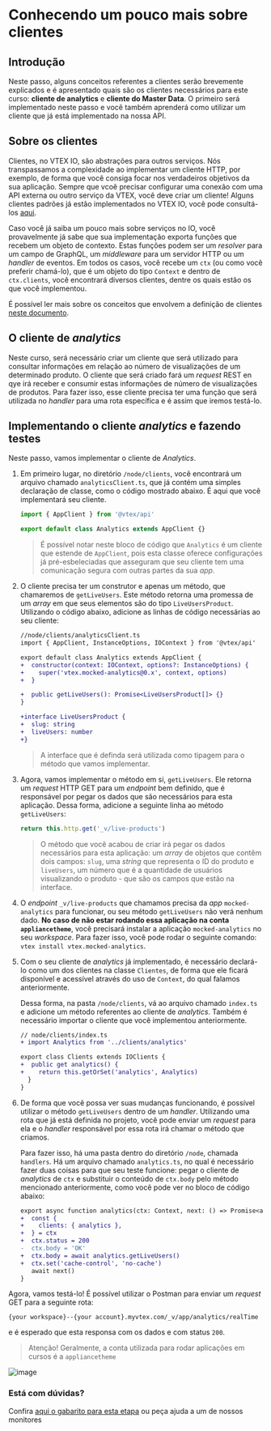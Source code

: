 
  # Conhecendo um pouco mais sobre clientes

## Introdução

Neste passo, alguns conceitos referentes a clientes serão brevemente explicados e é apresentado quais são os clientes necessários para este curso: **cliente de analytics** e **cliente do Master Data**. O primeiro será implementado neste passo e você também aprenderá como utilizar um cliente que já está implementado na nossa API.

## Sobre os clientes

Clientes, no VTEX IO, são abstrações para outros serviços. Nós transpassamos a complexidade ao implementar um cliente HTTP, por exemplo, de forma que você consiga focar nos verdadeiros objetivos da sua aplicação. Sempre que vcoê precisar configurar uma conexão com uma API externa ou outro serviço da VTEX, você deve criar um cliente! Alguns clientes padrões já estão implementados no VTEX IO, você pode consultá-los [aqui](https://github.com/vtex/node-vtex-api/blob/ccf4d8f8d3208007c4bfd558baf979df8d825af8/src/clients/IOClients.ts).

Caso você já saiba um pouco mais sobre serviços no IO, você provavelmente já sabe que sua implementação exporta funções que recebem um objeto de contexto. Estas funções podem ser um _resolver_ para um campo de GraphQL, um _middleware_ para um servidor HTTP ou um _handler_ de eventos. Em todos os casos, você recebe um `ctx` (ou como você preferir chamá-lo), que é um objeto do tipo `Context` e dentro de `ctx.clients`, você encontrará diversos clientes, dentre os quais estão os que você implementou.

É possível ler mais sobre os conceitos que envolvem a definição de clientes [neste documento](https://www.notion.so/How-to-use-and-create-Clients-on-VTEX-IO-3598e97a761645e0befdac84a32f339d).

## O cliente de _analytics_

Neste curso, será necessário criar um cliente que será utilizado para consultar informações em relação ao número de visualizações de um determinado produto. O cliente que será criado fará um _request_ REST en qye irá receber e consumir estas informações de número de visualizações de produtos. Para fazer isso, esse cliente precisa ter uma função que será utilizada no _handler_ para uma rota específica e é assim que iremos testá-lo.

## Implementando o cliente _analytics_ e fazendo testes

Neste passo, vamos implementar o cliente de _Analytics_. 

1. Em primeiro lugar, no diretório `/node/clients`, você encontrará um arquivo chamado `analyticsClient.ts`, que já contém uma simples declaração de classe, como o código mostrado abaixo. É aqui que você implementará seu cliente.

   ```ts
   import { AppClient } from '@vtex/api'

   export default class Analytics extends AppClient {}
   ```

   > É possível notar neste bloco de código que `Analytics` é um cliente que estende de `AppClient`, pois esta classe oferece configurações já pré-esbeleciadas que asseguram que seu cliente tem uma comunicação segura com outras partes da sua _app_.

2. O cliente precisa ter um construtor e apenas um método, que chamaremos de `getLiveUsers`. Este método retorna uma promessa de um _array_ em que seus elementos são do tipo `LiveUsersProduct`. Utilizando o código abaixo, adicione as linhas de código necessárias ao seu cliente:

   ```diff
   //node/clients/analyticsClient.ts
   import { AppClient, InstanceOptions, IOContext } from '@vtex/api'

   export default class Analytics extends AppClient {
   +  constructor(context: IOContext, options?: InstanceOptions) {
   +    super('vtex.mocked-analytics@0.x', context, options)
   +  }

   +  public getLiveUsers(): Promise<LiveUsersProduct[]> {}
   }

   +interface LiveUsersProduct {
   +  slug: string
   +  liveUsers: number
   +}
   ```

   > A interface que é definda será utilizada como tipagem para o método que vamos implementar.

3. Agora, vamos implementar o método em si, `getLiveUsers`. Ele retorna um _request_ HTTP GET para um _endpoint_ bem definido, que é responsável por pegar os dados que são necessários para esta aplicação. Dessa forma, adicione a seguinte linha ao método `getLiveUsers`:

   ```ts
   return this.http.get('_v/live-products')
   ```

   > O método que você acabou de criar irá pegar os dados necessários para esta aplicação: um _array_ de objetos que contêm dois campos: `slug`, uma _string_ que representa o ID do produto e `liveUsers`, um número que é a quantidade de usuários visualizando o produto - que são os campos que estão na interface.

4. O _endpoint_ `_v/live-products` que chamamos precisa da _app_ `mocked-analytics` para funcionar, ou seu método `getLiveUsers` não verá nenhum dado. **No caso de não estar rodando essa aplicação na conta `appliancetheme`**, você precisará instalar a aplicação `mocked-analytics` no seu _workspace_. Para fazer isso, você pode rodar o seguinte comando: `vtex install vtex.mocked-analytics`.

5. Com o seu cliente de _analytics_ já implementado, é necessário declará-lo como um dos clientes na classe `Clientes`, de forma que ele ficará disponível e acessível através do uso de `Context`, do qual falamos anteriormente.

    Dessa forma, na pasta `/node/clients`, vá ao arquivo chamado `index.ts` e adicione um método referentes ao cliente de _analytics_. Também é necessário importar o cliente que você implementou anteriormente.

   ```diff
   // node/clients/index.ts
   + import Analytics from '../clients/analytics'

   export class Clients extends IOClients {
   +  public get analytics() {
   +    return this.getOrSet('analytics', Analytics)
     }
   }
   ```

6. De forma que você possa ver suas mudanças funcionando, é possível utilizar o método `getLiveUsers` dentro de um _handler_. Utilizando uma rota que já está definida no projeto, você pode enviar um _request_ para ela e o _handler_ responsável por essa rota irá chamar o método que criamos. 

    Para fazer isso, há uma pasta dentro do diretório `/node`, chamada `handlers`. Há um arquivo chamado `analytics.ts`, no qual é necessário fazer duas coisas para que seu teste funcione: pegar o cliente de _analytics_ de `ctx` e substituir o conteúdo de `ctx.body` pelo método mencionado anteriormente, como você pode ver no bloco de código abaixo:

   ```diff
   export async function analytics(ctx: Context, next: () => Promise<any>) {
   +  const {
   +    clients: { analytics },
   +  } = ctx
   +  ctx.status = 200
   -  ctx.body = 'OK'
   +  ctx.body = await analytics.getLiveUsers()
   +  ctx.set('cache-control', 'no-cache')
      await next()
   }
   ```

Agora, vamos testá-lo! É possível utilizar o Postman para enviar um _request_ GET para a seguinte rota:

   `{your workspace}--{your account}.myvtex.com/_v/app/analytics/realTime`

   e é esperado que esta responsa com os dados e com status `200`.

   > Atenção! Geralmente, a conta utilizada para rodar aplicações em cursos é a `appliancetheme`

![image](https://user-images.githubusercontent.com/19495917/84827089-53c00780-affa-11ea-857f-fdcba0fef7c2.png)


  ### Está com dúvidas?

  Confira [aqui o gabarito para esta etapa](https://vtex-enterprise-group.readme.io/learning/docs/course-service-course-step04clients-analytics-answersheet) ou peça ajuda a um de nossos monitores